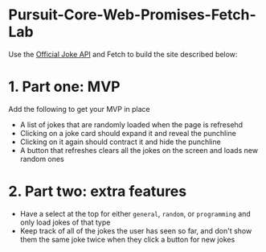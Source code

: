 # Pursuit-Core-Web-Promises-Fetch-Lab

Use the [Official Joke API](https://github.com/15Dkatz/official_joke_api) and Fetch to build the site described below:


# 1. Part one: MVP

Add the following to get your MVP in place

- A list of jokes that are randomly loaded when the page is refresehd
- Clicking on a joke card should expand it and reveal the punchline
- Clicking on it again should contract it and hide the punchline
- A button that refreshes clears all the jokes on the screen and loads new random ones

# 2. Part two: extra features

- Have a select at the top for either `general`, `random`, or `programming` and only load jokes of that type
- Keep track of all of the jokes the user has seen so far, and don't show them the same joke twice when they click a button for new jokes
